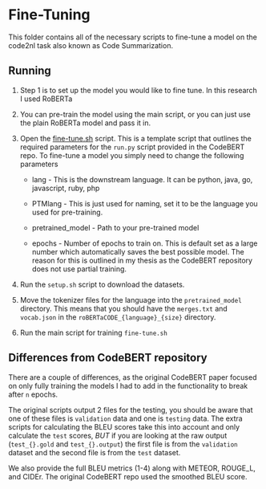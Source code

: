 # Fine-Tuning
This folder contains all of the necessary scripts to fine-tune a model on the code2nl task 
also known as Code Summarization.

## Running

1. Step 1 is to set up the model you would like to fine tune. In this research I used RoBERTa
2. You can pre-train the model using the main script, or you can just use the plain RoBERTa 
    model and pass it in. 
3. Open the [fine-tune.sh](fine-tune.sh) script. This is a template script that 
    outlines the required parameters for the `run.py` script provided in the CodeBERT repo. 
    To fine-tune a model you simply need to change the following parameters

    - lang - This is the downstream language. It can 
        be python, java, go, javascript, ruby, php

    - PTMlang - This is just used for naming, set it to 
        be the language you used for pre-training.

    - pretrained_model - Path to your pre-trained model

    - epochs - Number of epochs to train on. This is default set as a large number which
        automatically saves the best possible model. The reason for this is outlined in 
        my thesis as the CodeBERT repository does not use partial training.  

4. Run the `setup.sh` script to download the datasets.
5. Move the tokenizer files for the language into the `pretrained_model` directory.
    This means that you should have the `merges.txt` and `vocab.json` in the 
    `roBERTaCODE_{language}_{size}` directory.
5. Run the main script for training `fine-tune.sh`

## Differences from CodeBERT repository

There are a couple of differences, as the original CodeBERT paper focused on only fully 
training the models I had to add in the functionality to break after `n` epochs.

The original scripts output 2 files for the testing, you should be aware that one of these
files is `validation` data and one is `testing` data. The extra scripts for calculating the
BLEU scores take this into account and only calculate the `test` scores, *BUT* if you are
looking at the raw output (`test_{}.gold` and `test_{}.output`) the first file is from the 
`validation` dataset and the second file is from the `test` dataset. 

We also provide the full BLEU metrics (1-4) along with METEOR, ROUGE_L, and CIDEr.
The original CodeBERT repo used the smoothed BLEU score.